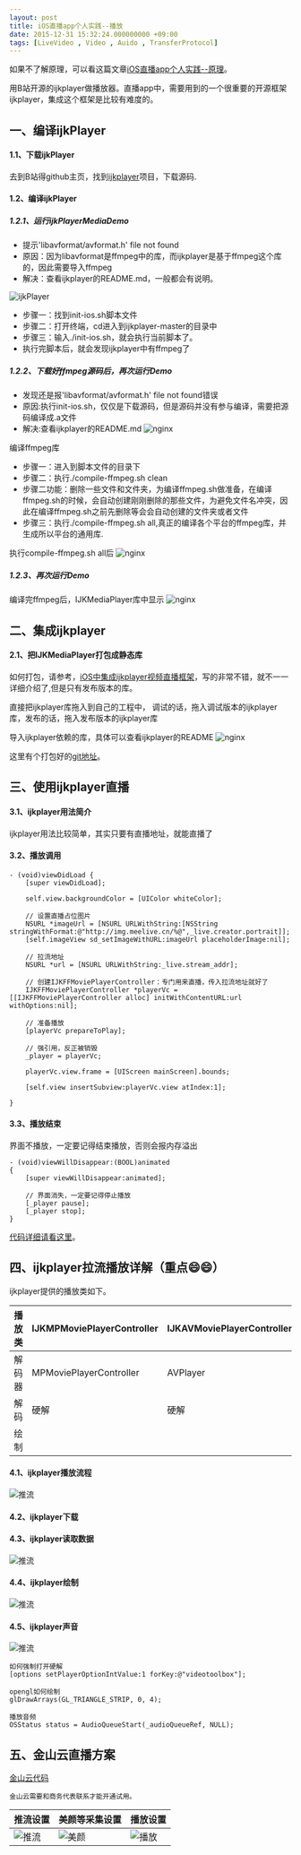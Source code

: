 ```yaml
---
layout: post
title: iOS直播app个人实践--播放
date: 2015-12-31 15:32:24.000000000 +09:00
tags: [LiveVideo , Video , Auido , TransferProtocol]
---
```


如果不了解原理，可以看这篇文章[iOS直播app个人实践--原理](http://garfieldlover.github.io/2015/12/iOS%E7%9B%B4%E6%92%ADapp%E4%B8%AA%E4%BA%BA%E5%AE%9E%E8%B7%B5-%E5%8E%9F%E7%90%86%E7%AF%87)。

用B站开源的ijkplayer做播放器。直播app中，需要用到的一个很重要的开源框架ijkplayer，集成这个框架是比较有难度的。

## 一、编译ijkPlayer
#### 1.1、下载ijkPlayer
去到B站得github主页，找到[ijkplayer](https://github.com/Bilibili/ijkplayer)项目，下载源码.

#### 1.2、编译ijkPlayer
##### 1.2.1、运行ijkPlayerMediaDemo
- 提示'libavformat/avformat.h' file not found
- 原因：因为libavformat是ffmpeg中的库，而ijkplayer是基于ffmpeg这个库的，因此需要导入ffmpeg
- 解决：查看ijkplayer的README.md，一般都会有说明。

![ijkPlayer](https://raw.githubusercontent.com/GarfieldLover/GarfieldLover.github.io/master/assets/postImages/304825-cca008e8e9f490e2.png)

- 步骤一：找到init-ios.sh脚本文件
- 步骤二：打开终端，cd进入到ijkplayer-master的目录中
- 步骤三：输入./init-ios.sh，就会执行当前脚本了。
- 执行完脚本后，就会发现ijkplayer中有ffmpeg了

##### 1.2.2、下载好ffmpeg源码后，再次运行Demo
- 发现还是报'libavformat/avformat.h' file not found错误
- 原因:执行init-ios.sh，仅仅是下载源码，但是源码并没有参与编译，需要把源码编译成.a文件
- 解决:查看ijkplayer的README.md
![nginx](https://raw.githubusercontent.com/GarfieldLover/GarfieldLover.github.io/master/assets/postImages/304825-be6a86d42b1b2b85.png)

编译ffmpeg库
- 步骤一：进入到脚本文件的目录下
- 步骤二：执行./compile-ffmpeg.sh clean
- 步骤二功能：删除一些文件和文件夹，为编译ffmpeg.sh做准备，在编译ffmpeg.sh的时候，会自动创建刚刚删除的那些文件，为避免文件名冲突，因此在编译ffmpeg.sh之前先删除等会会自动创建的文件夹或者文件
- 步骤三：执行./compile-ffmpeg.sh all,真正的编译各个平台的ffmpeg库，并生成所以平台的通用库.

执行compile-ffmpeg.sh all后
![nginx](https://raw.githubusercontent.com/GarfieldLover/GarfieldLover.github.io/master/assets/postImages/304825-550c2ed42b16519c.png)

##### 1.2.3、再次运行Demo
编译完ffmpeg后，IJKMediaPlayer库中显示
![nginx](https://raw.githubusercontent.com/GarfieldLover/GarfieldLover.github.io/master/assets/postImages/304825-b464482cec192c00.png)

## 二、集成ijkplayer
#### 2.1、把IJKMediaPlayer打包成静态库
如何打包，请参考，[iOS中集成ijkplayer视频直播框架](http://www.jianshu.com/p/1f06b27b3ac0)，写的非常不错，就不一一详细介绍了,但是只有发布版本的库。

直接把ijkplayer库拖入到自己的工程中，
调试的话，拖入调试版本的ijkplayer库，发布的话，拖入发布版本的ijkplayer库

导入ijkplayer依赖的库，具体可以查看ijkplayer的README
![nginx](https://raw.githubusercontent.com/GarfieldLover/GarfieldLover.github.io/master/assets/postImages/304825-2d968c96c6d49e14.png)

这里有个打包好的[git地址](https://git.coding.net/shirokuma/IJKMediaLibrary.git)。

## 三、使用ijkplayer直播
#### 3.1、ijkplayer用法简介
ijkplayer用法比较简单，其实只要有直播地址，就能直播了
#### 3.2、播放调用

```
- (void)viewDidLoad {
    [super viewDidLoad];

    self.view.backgroundColor = [UIColor whiteColor];

    // 设置直播占位图片
    NSURL *imageUrl = [NSURL URLWithString:[NSString stringWithFormat:@"http://img.meelive.cn/%@",_live.creator.portrait]];
    [self.imageView sd_setImageWithURL:imageUrl placeholderImage:nil];

    // 拉流地址
    NSURL *url = [NSURL URLWithString:_live.stream_addr];

    // 创建IJKFFMoviePlayerController：专门用来直播，传入拉流地址就好了
    IJKFFMoviePlayerController *playerVc = [[IJKFFMoviePlayerController alloc] initWithContentURL:url withOptions:nil];

    // 准备播放
    [playerVc prepareToPlay];

    // 强引用，反正被销毁
    _player = playerVc;

    playerVc.view.frame = [UIScreen mainScreen].bounds;

    [self.view insertSubview:playerVc.view atIndex:1];

}
```
#### 3.3、播放结束
界面不播放，一定要记得结束播放，否则会报内存溢出

```
- (void)viewWillDisappear:(BOOL)animated
{
    [super viewWillDisappear:animated];

    // 界面消失，一定要记得停止播放
    [_player pause];
    [_player stop];
}
```

[代码详细请看这里](https://github.com/GarfieldLover/GLLoveLiveVideo)。

## 四、ijkplayer拉流播放详解（重点😄😄）
ijkplayer提供的播放类如下。

播放类 | IJKMPMoviePlayerController | IJKAVMoviePlayerController | IJKFFMoviePlayerController
---|---|---|---
解码器 |MPMoviePlayerController | AVPlayer | ffmpeg
解码|硬解 | 硬解 | 软解（videotoolbox硬解）
绘制| |  | OpenGLES2


#### 4.1、ijkplayer播放流程
![推流](https://raw.githubusercontent.com/GarfieldLover/GarfieldLover.github.io/master/assets/postImages/ijk流程.png)

#### 4.2、ijkplayer下载

#### 4.3、ijkplayer读取数据
![推流](https://raw.githubusercontent.com/GarfieldLover/GarfieldLover.github.io/master/assets/postImages/ijk读取.png)

#### 4.4、ijkplayer绘制
![推流](https://raw.githubusercontent.com/GarfieldLover/GarfieldLover.github.io/master/assets/postImages/ijk绘制.png)

#### 4.5、ijkplayer声音
![推流](https://raw.githubusercontent.com/GarfieldLover/GarfieldLover.github.io/master/assets/postImages/ijk声音.png)


```
如何强制打开硬解
[options setPlayerOptionIntValue:1 forKey:@"videotoolbox"];
```

```
opengl如何绘制
glDrawArrays(GL_TRIANGLE_STRIP, 0, 4);      
```

```
播放音频
OSStatus status = AudioQueueStart(_audioQueueRef, NULL);
```

## 五、金山云直播方案
[金山云代码](https://github.com/ksvc/KSYLive_iOS)

```
金山云需要和商务代表联系才能开通试用。
```

推流设置 | 美颜等采集设置 | 播放设置
---|---|---
![推流](https://raw.githubusercontent.com/GarfieldLover/GarfieldLover.github.io/master/assets/postImages/Snip20161229_2.png)| ![美颜](https://raw.githubusercontent.com/GarfieldLover/GarfieldLover.github.io/master/assets/postImages/Snip20161229_3.png)|![播放](https://raw.githubusercontent.com/GarfieldLover/GarfieldLover.github.io/master/assets/postImages/Snip20161229_4.png)
